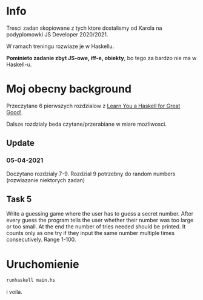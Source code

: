 # Info

Tresci zadan skopiowane z tych ktore dostalismy od Karola na podyplomowki JS Developer 2020/2021.

W ramach treningu rozwiaze je w Haskellu.

**Pominieto zadanie zbyt JS-owe, iff-e, obiekty**, bo tego za bardzo nie ma w Haskell-u.


# Moj obecny background

Przeczytane 6 pierwszych rozdzialow z [Learn You a Haskell for Great Good!](http://learnyouahaskell.com/chapters).

Dalsze rozdzialy beda czytane/przerabiane w miare mozliwosci.

## Update

### 05-04-2021

Doczytano rozdzialy 7-9. Rozdzial 9 potrzebny do random numbers (rozwiazanie niektorych zadan)

## Task 5

Write a guessing game where the user has to guess a secret number.
After every guess the program tells the user whether their number was too large or too small.
At the end the number of tries needed should be printed.
It counts only as one try if they input the same number multiple times consecutively.
Range 1-100.

# Uruchomienie

```bash
runhaskell main.hs
```

i voila.
